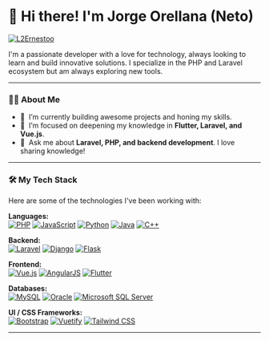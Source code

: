 # 👋 Hi there! I'm Jorge Orellana (Neto)

<p align="left">
  <a href="https://github.com/L2Ernestoo">
    <img src="https://komarev.com/ghpvc/?username=L2Ernestoo&label=Profile%20Views&color=blueviolet&style=flat-square" alt="L2Ernestoo" />
  </a>
</p>

I'm a passionate developer with a love for technology, always looking to learn and build innovative solutions. I specialize in the PHP and Laravel ecosystem but am always exploring new tools.

---

### 👨‍💻 About Me

- 🔭 &nbsp;I’m currently building awesome projects and honing my skills.
- 🌱 &nbsp;I’m focused on deepening my knowledge in **Flutter, Laravel, and Vue.js**.
- 💬 &nbsp;Ask me about **Laravel, PHP, and backend development**. I love sharing knowledge!

---

### 🛠️ My Tech Stack

Here are some of the technologies I've been working with:

<p align="left">
  <strong>Languages:</strong><br>
  <a href="#"><img alt="PHP" src="https://img.shields.io/badge/PHP-777BB4?style=flat-square&logo=php&logoColor=white"></a>
  <a href="#"><img alt="JavaScript" src="https://img.shields.io/badge/JavaScript-F7DF1E?style=flat-square&logo=javascript&logoColor=black"></a>
  <a href="#"><img alt="Python" src="https://img.shields.io/badge/Python-3776AB?style=flat-square&logo=python&logoColor=white"></a>
  <a href="#"><img alt="Java" src="https://img.shields.io/badge/Java-007396?style=flat-square&logo=java&logoColor=white"></a>
  <a href="#"><img alt="C++" src="https://img.shields.io/badge/C%2B%2B-00599C?style=flat-square&logo=c%2B%2B&logoColor=white"></a>
</p>

<p align="left">
  <strong>Backend:</strong><br>
  <a href="#"><img alt="Laravel" src="https://img.shields.io/badge/Laravel-FF2D20?style=flat-square&logo=laravel&logoColor=white"></a>
  <a href="#"><img alt="Django" src="https://img.shields.io/badge/Django-092E20?style=flat-square&logo=django&logoColor=white"></a>
  <a href="#"><img alt="Flask" src="https://img.shields.io/badge/Flask-000000?style=flat-square&logo=flask&logoColor=white"></a>
</p>

<p align="left">
  <strong>Frontend:</strong><br>
  <a href="#"><img alt="Vue.js" src="https://img.shields.io/badge/Vue.js-4FC08D?style=flat-square&logo=vue.js&logoColor=white"></a>
  <a href="#"><img alt="AngularJS" src="https://img.shields.io/badge/AngularJS-DD0031?style=flat-square&logo=angularjs&logoColor=white"></a>
  <a href="#"><img alt="Flutter" src="https://img.shields.io/badge/Flutter-02569B?style=flat-square&logo=flutter&logoColor=white"></a>
</p>

<p align="left">
  <strong>Databases:</strong><br>
  <a href="#"><img alt="MySQL" src="https://img.shields.io/badge/MySQL-4479A1?style=flat-square&logo=mysql&logoColor=white"></a>
  <a href="#"><img alt="Oracle" src="https://img.shields.io/badge/Oracle-F80000?style=flat-square&logo=oracle&logoColor=white"></a>
  <a href="#"><img alt="Microsoft SQL Server" src="https://img.shields.io/badge/MS_SQL-CC2927?style=flat-square&logo=microsoft-sql-server&logoColor=white"></a>
</p>

<p align="left">
  <strong>UI / CSS Frameworks:</strong><br>
  <a href="#"><img alt="Bootstrap" src="https://img.shields.io/badge/Bootstrap-7952B3?style=flat-square&logo=bootstrap&logoColor=white"></a>
  <a href="#"><img alt="Vuetify" src="https://img.shields.io/badge/Vuetify-1867C0?style=flat-square&logo=vuetify&logoColor=white"></a>
  <a href="#"><img alt="Tailwind CSS" src="https://img.shields.io/badge/Tailwind_CSS-38B2AC?style=flat-square&logo=tailwind-css&logoColor=white"></a>
</p>

---
